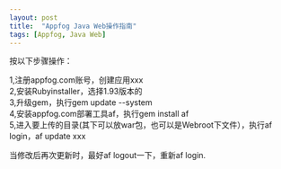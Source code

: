 ```yaml
---
layout: post
title:  "Appfog Java Web操作指南"
tags: [Appfog, Java Web]
---
```

按以下步骤操作：

1,注册appfog.com账号，创建应用xxx<br/>
2,安装Rubyinstaller，选择1.93版本的<br/>
3,升级gem，执行gem update --system<br/>
4,安装appfog.com部署工具af，执行gem install af<br/>
5,进入要上传的目录(其下可以放war包，也可以是Webroot下文件），执行af login，af update xxx

当修改后再次更新时，最好af logout一下，重新af login.
